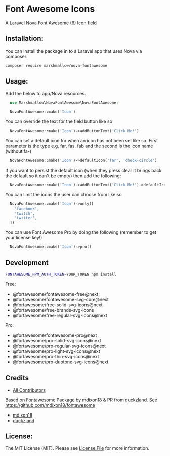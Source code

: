 # Font Awesome Icons

A Laravel Nova Font Awesome (6) Icon field

## Installation:

You can install the package in to a Laravel app that uses Nova via composer:

```bash
composer require marshmallow/nova-fontawesome
```

## Usage:

Add the below to app/Nova resources.

```php
  use Marshmallow\NovaFontAwesome\NovaFontAwesome;

  NovaFontAwesome::make('Icon')
```

You can override the text for the field button like so

```php
  NovaFontAwesome::make('Icon')->addButtonText('Click Me!')
```

You can set a default icon for when an icon has not been set like so. First parameter is the type e.g. far, fas, fab and the second is the icon name (without fa-)

```php
  NovaFontAwesome::make('Icon')->defaultIcon('far', 'check-circle')
```

If you want to persist the default icon (when they press clear it brings back the default so it can't be empty) then add the following:

```php
  NovaFontAwesome::make('Icon')->addButtonText('Click Me!')->defaultIcon('far', 'check-circle')->persistDefaultIcon()
```

You can limit the icons the user can choose from like so

```php
  NovaFontAwesome::make('Icon')->only([
    'facebook',
    'twitch',
    'twitter',
  ])
```

You can use Font Awesome Pro by doing the following (remember to get your license key!)

```php
  NovaFontAwesome::make('Icon')->pro()
```

## Development

```zsh
FONTAWESOME_NPM_AUTH_TOKEN=YOUR_TOKEN npm install
```

Free:

-   @fortawesome/fontawesome-free@next
-   @fortawesome/fontawesome-svg-core@next
-   @fortawesome/free-solid-svg-icons@next
-   @fortawesome/free-brands-svg-icons
-   @fortawesome/free-regular-svg-icons@next

Pro:

-   @fortawesome/fontawesome-pro@next
-   @fortawesome/pro-solid-svg-icons@next
-   @fortawesome/pro-regular-svg-icons@next
-   @fortawesome/pro-light-svg-icons@next
-   @fortawesome/pro-thin-svg-icons@next
-   @fortawesome/pro-duotone-svg-icons@next

## Credits

-   [All Contributors](../../contributors)

Based on Fontawesome Package by mdixon18 & PR from duckzland.
See https://github.com/mdixon18/fontawesome

-   [mdixon18](https://github.com/mdixon18/fontawesome)
-   [duckzland](https://github.com/duckzland/fontawesome)

## License:

The MIT License (MIT). Please see [License File](LICENSE) for more information.
